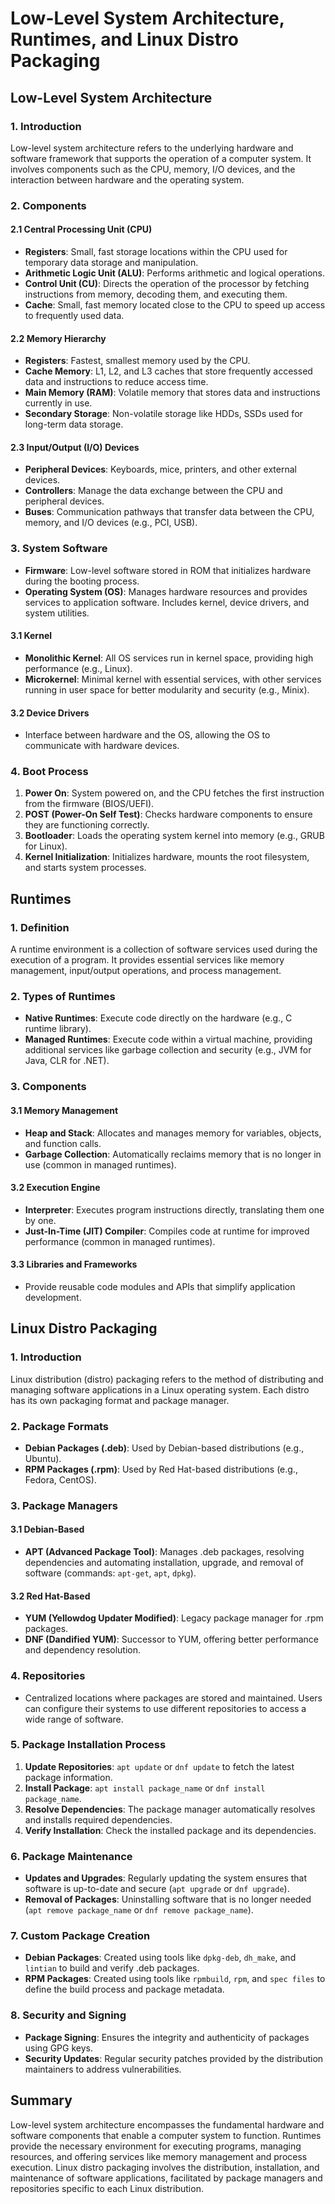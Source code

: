 
# Low-Level System Architecture, Runtimes, and Linux Distro Packaging

## Low-Level System Architecture

### 1. Introduction
Low-level system architecture refers to the underlying hardware and software framework that supports the operation of a computer system. It involves components such as the CPU, memory, I/O devices, and the interaction between hardware and the operating system.

### 2. Components

#### 2.1 Central Processing Unit (CPU)
- **Registers**: Small, fast storage locations within the CPU used for temporary data storage and manipulation.
- **Arithmetic Logic Unit (ALU)**: Performs arithmetic and logical operations.
- **Control Unit (CU)**: Directs the operation of the processor by fetching instructions from memory, decoding them, and executing them.
- **Cache**: Small, fast memory located close to the CPU to speed up access to frequently used data.

#### 2.2 Memory Hierarchy
- **Registers**: Fastest, smallest memory used by the CPU.
- **Cache Memory**: L1, L2, and L3 caches that store frequently accessed data and instructions to reduce access time.
- **Main Memory (RAM)**: Volatile memory that stores data and instructions currently in use.
- **Secondary Storage**: Non-volatile storage like HDDs, SSDs used for long-term data storage.

#### 2.3 Input/Output (I/O) Devices
- **Peripheral Devices**: Keyboards, mice, printers, and other external devices.
- **Controllers**: Manage the data exchange between the CPU and peripheral devices.
- **Buses**: Communication pathways that transfer data between the CPU, memory, and I/O devices (e.g., PCI, USB).

### 3. System Software
- **Firmware**: Low-level software stored in ROM that initializes hardware during the booting process.
- **Operating System (OS)**: Manages hardware resources and provides services to application software. Includes kernel, device drivers, and system utilities.

#### 3.1 Kernel
- **Monolithic Kernel**: All OS services run in kernel space, providing high performance (e.g., Linux).
- **Microkernel**: Minimal kernel with essential services, with other services running in user space for better modularity and security (e.g., Minix).

#### 3.2 Device Drivers
- Interface between hardware and the OS, allowing the OS to communicate with hardware devices.

### 4. Boot Process
1. **Power On**: System powered on, and the CPU fetches the first instruction from the firmware (BIOS/UEFI).
2. **POST (Power-On Self Test)**: Checks hardware components to ensure they are functioning correctly.
3. **Bootloader**: Loads the operating system kernel into memory (e.g., GRUB for Linux).
4. **Kernel Initialization**: Initializes hardware, mounts the root filesystem, and starts system processes.

## Runtimes

### 1. Definition
A runtime environment is a collection of software services used during the execution of a program. It provides essential services like memory management, input/output operations, and process management.

### 2. Types of Runtimes
- **Native Runtimes**: Execute code directly on the hardware (e.g., C runtime library).
- **Managed Runtimes**: Execute code within a virtual machine, providing additional services like garbage collection and security (e.g., JVM for Java, CLR for .NET).

### 3. Components

#### 3.1 Memory Management
- **Heap and Stack**: Allocates and manages memory for variables, objects, and function calls.
- **Garbage Collection**: Automatically reclaims memory that is no longer in use (common in managed runtimes).

#### 3.2 Execution Engine
- **Interpreter**: Executes program instructions directly, translating them one by one.
- **Just-In-Time (JIT) Compiler**: Compiles code at runtime for improved performance (common in managed runtimes).

#### 3.3 Libraries and Frameworks
- Provide reusable code modules and APIs that simplify application development.

## Linux Distro Packaging

### 1. Introduction
Linux distribution (distro) packaging refers to the method of distributing and managing software applications in a Linux operating system. Each distro has its own packaging format and package manager.

### 2. Package Formats
- **Debian Packages (.deb)**: Used by Debian-based distributions (e.g., Ubuntu).
- **RPM Packages (.rpm)**: Used by Red Hat-based distributions (e.g., Fedora, CentOS).

### 3. Package Managers

#### 3.1 Debian-Based
- **APT (Advanced Package Tool)**: Manages .deb packages, resolving dependencies and automating installation, upgrade, and removal of software (commands: `apt-get`, `apt`, `dpkg`).

#### 3.2 Red Hat-Based
- **YUM (Yellowdog Updater Modified)**: Legacy package manager for .rpm packages.
- **DNF (Dandified YUM)**: Successor to YUM, offering better performance and dependency resolution.

### 4. Repositories
- Centralized locations where packages are stored and maintained. Users can configure their systems to use different repositories to access a wide range of software.

### 5. Package Installation Process
1. **Update Repositories**: `apt update` or `dnf update` to fetch the latest package information.
2. **Install Package**: `apt install package_name` or `dnf install package_name`.
3. **Resolve Dependencies**: The package manager automatically resolves and installs required dependencies.
4. **Verify Installation**: Check the installed package and its dependencies.

### 6. Package Maintenance
- **Updates and Upgrades**: Regularly updating the system ensures that software is up-to-date and secure (`apt upgrade` or `dnf upgrade`).
- **Removal of Packages**: Uninstalling software that is no longer needed (`apt remove package_name` or `dnf remove package_name`).

### 7. Custom Package Creation
- **Debian Packages**: Created using tools like `dpkg-deb`, `dh_make`, and `lintian` to build and verify .deb packages.
- **RPM Packages**: Created using tools like `rpmbuild`, `rpm`, and `spec files` to define the build process and package metadata.

### 8. Security and Signing
- **Package Signing**: Ensures the integrity and authenticity of packages using GPG keys.
- **Security Updates**: Regular security patches provided by the distribution maintainers to address vulnerabilities.

## Summary
Low-level system architecture encompasses the fundamental hardware and software components that enable a computer system to function. Runtimes provide the necessary environment for executing programs, managing resources, and offering services like memory management and process execution. Linux distro packaging involves the distribution, installation, and maintenance of software applications, facilitated by package managers and repositories specific to each Linux distribution.
